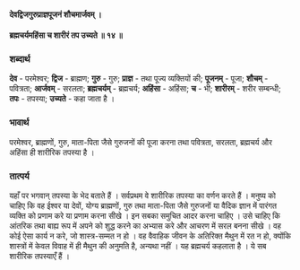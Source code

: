 #### देवद्विजगुरुप्राज्ञपूजनं शौचमार्जवम् ।
#### ब्रह्मचर्यमहिंसा च शारीरं तप उच्यते ॥ १४ ॥

### शब्दार्थ

**देव** - परमेश्वर; **द्विज** - ब्राह्मण; **गुरु** - गुरु; **प्राज्ञ** - तथा पूज्य व्यक्तियों की; **पूजनम्** - पूजा; **शौचम्** - पवित्रता; **आर्जवम्** - सरलता; **ब्रह्मचर्यम्** - ब्रह्मचर्य; **अहिंसा** - अहिंसा; **च** - भी; **शारीरम्** - शरीर सम्बन्धी; **तपः** - तपस्या; **उच्यते** - कहा जाता है ।

### भावार्थ

परमेश्वर, ब्राह्मणों, गुरु, माता-पिता जैसे गुरुजनों की पूजा करना तथा पवित्रता, सरलता, ब्रह्मचर्य और अहिंसा ही शारीरिक तपस्या है ।

### तात्पर्य

यहाँ पर भगवान् तपस्या के भेद बताते हैं । सर्वप्रथम वे शारीरिक तपस्या का वर्णन करते हैं । मनुष्य को चाहिए कि वह ईश्वर या देवों, योग्य ब्राह्मणों, गुरु तथा माता-पिता जैसे गुरुजनों या वैदिक ज्ञान में पारंगत व्यक्ति को प्रणाम करे या प्रणाम करना सीखे । इन सबका समुचित आदर करना चाहिए । उसे चाहिए कि आंतरिक तथा बाह्य रूप में अपने को शुद्ध करने का अभ्यास करे और आचरण में सरल बनना सीखे । वह कोई ऐसा कार्य न करे, जो शास्त्र-सम्मत न हो । वह वैवाहिक जीवन के अतिरिक्त मैथुन में रत न हो, क्योंकि शास्त्रों में केवल विवाह में ही मैथुन की अनुमति है, अन्यथा नहीं । यह ब्रह्मचर्य कहलाता है । ये सब शारीरिक तपस्याएँ हैं ।